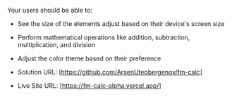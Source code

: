 Your users should be able to:

- See the size of the elements adjust based on their device's screen size
- Perform mathematical operations like addition, subtraction, multiplication, and division
- Adjust the color theme based on their preference

- Solution URL: [https://github.com/ArsenUtepbergenov/fm-calc]
- Live Site URL: [https://fm-calc-alpha.vercel.app/]
